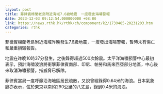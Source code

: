 ```yaml
---
layout: post
title: 菲律賓棉蘭老島附近海域7.6級地震　一度發出海嘯警報
date: 2023-12-03 09:12:54.000000000 +08:00
link: https://news.rthk.hk/rthk/ch/component/k2/1730485-20231203.htm
categories: rthk
---
```


菲律賓棉蘭老島附近海域昨晚發生7.6級地震，一度發出海嘯警報，暫時未有傷亡和嚴重損毀報告。

地震在昨晚10時37分發生，之後錄得超過500次餘震。太平洋海嘯預警中心最初表示，預計海嘯波浪將衝擊菲律賓南部、印尼、帕勞和馬來西亞部分地區，中心後來取消海嘯預警，指威脅已解除。

菲律賓當局一度呼籲沿海地區居民疏散，又說曾經錄得0.64米的海浪。日本氣象廳亦表示，位於東京以南約290公里的八丈島，錄到0.4米的海浪。
